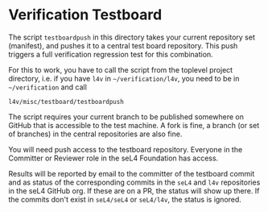 <!--
     Copyright 2020, Data61, CSIRO (ABN 41 687 119 230)

     SPDX-License-Identifier: CC-BY-SA-4.0
-->

Verification Testboard
=======================

The script `testboardpush` in this directory takes your current repository set
(manifest), and pushes it to a central test board repository. This push triggers
a full verification regression test for this combination.

For this to work, you have to call the script from the toplevel project directory,
i.e. if you have `l4v` in `~/verification/l4v`, you need to be in `~/verification`
and call

    l4v/misc/testboard/testboardpush

The script requires your current branch to be published somewhere on GitHub that
is accessible to the test machine. A fork is fine, a branch (or set of branches)
in the central repositories are also fine.

You will need push access to the testboard repository. Everyone in the Committer
or Reviewer role in the seL4 Foundation has access.

Results will be reported by email to the committer of the testboard commit and
as status of the corresponding commits in the `seL4` and `l4v` repositories in
the seL4 GitHub org. If these are on a PR, the status will show up there. If the
commits don't exist in `seL4/seL4` or `seL4/l4v`, the status is ignored.
